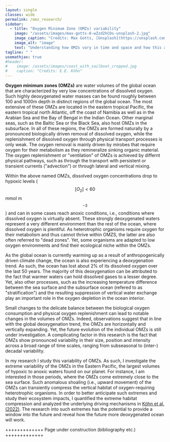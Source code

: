 ```yaml
---
layout: single
classes: wide
permalink: /omz_research/
sidebar: 
  - title: "Oxygen Minimum Zone (OMZs) variability"
    image: "/assets/images/max-gotts-6-wZzd2hCOs-unsplash-2.jpg"
    image_caption: "Credits: Max Gotts, [Unsplash](https://unsplash.com/photos/6-wZzd2hCOs)"
    image_alt: "image"
    text: "Understanding how OMZs vary in time and space and how this affects marine habitats."
tagline: " "
usemathjax: true
#header:
#    image: /assets/images/coast_with_sailboat_cropped.jpg
#    caption: "Credits: E.E. Köhn"
---
```


<script
  src="https://cdn.mathjax.org/mathjax/latest/MathJax.js?config=TeX-AMS-MML_HTMLorMML"
  type="text/javascript">
</script>

**Oxygen minimum zones (OMZs)** are water volumes of the global ocean that are characterized by very low concentrations of dissolved oxygen. Such highly deoxygenated water masses can be found roughly between 100 and 1000m depth in distinct regions of the global ocean. The most extensive of these OMZs are located in the eastern tropical Pacific, the eastern tropical north Atlantic, off the coast of Namibia as well as in the Arabian Sea and the Bay of Bengal in the Indian Ocean. Other marginal seas, such as the Baltic Sea or the Black Sea, also host OMZs in the subsurface. In all of these regions, the OMZs are formed naturally by a pronounced biologically driven removal of dissolved oxygen, while the replenishment of dissolved oxygen through physical transport processes is only weak. The oxygen removal is mainly driven by mirobes that require oxygen for their metabolism as they remineralize sinking organic material. The oxygen replenishment or "ventilation" of OMZs is achieved by differnt physical pathways, such as through the transport with persistent or transient currents ("advection") or through lateral and vertical mixing.

Within the above named OMZs, dissolved oxygen concentrations drop to hypoxic levels ($$[O_2] < 60$$ mmol m$$^{-3}$$) and can in some cases reach anoxic conditions, i.e., conditions where dissolved oxygen is virtually absent. These strongly deoxygenated waters represent a very different environment than the rest of the ocean, where dissolved oxygen is plentiful. As heterotrophic organisms require oxygen for their metabolism and thus cannot thrive within OMZS, the latter are also often referred to "dead zones". Yet, some organisms are adapted to low oxygen environments and find their ecological niche within the OMZs. 

As the global ocean is currently warming up as a result of anthropogenically driven climate change, the ocean is also experiencing a deoxygenation trend. As such, the ocean has lost about 2% of its dissolved oxygen over the last 50 years. The majority of this deoxygenation can be attributed to the fact that warmer waters can hold dissolved gases to a lesser degree. Yet, also other processes, such as the increasing temperature difference between the sea surface and the subsurface ocean (refered to as "stratification") and the resulting suppression of vertical water exchange play an important role in the oxygen depletion in the ocean interior. 

Small changes to the delicate balance between the biological oxygen consumption and physical oxygen replenishment can lead to notable changes in the volumes of OMZs. Indeed, observations suggest that in line with the global deoxygenation trend, the OMZs are horizontally and vertically expanding. Yet, the future evolution of the individual OMZs is still under investigation. A complicating factor in this research is the fact that OMZs show pronounced variability in their size, position and intensity across a broad range of time scales, ranging from subseasonal to (inter-) decadal variability. 

In my research I study this variability of OMZs. As such, I investigate the extreme variability of the OMZs in the Eastern Pacific, the largest volumes of hypoxic to anoxic waters found on our planet. For instance, I am interested in those periods, where the OMZs come extremely close to the sea surface. Such anomalous shoaling (i.e., upward movement) of the OMZs can transiently compress the vertical habitat of oxygen-requiring heterotrophic organisms. In order to better anticipate such extremes and study their ecosystem impacts, I quantified the extreme habitat compression and analyzed the underlying driving mechanisms in [Köhn et al. (2022)](https://doi.org/10.1029/2022JC018429). 
The research into such extremes has the potential to provide a window into the future and reveal how the future more deoxygenated ocean will work.

+++++++++++++ Page under construction (bibliography etc.) +++++++++++++
